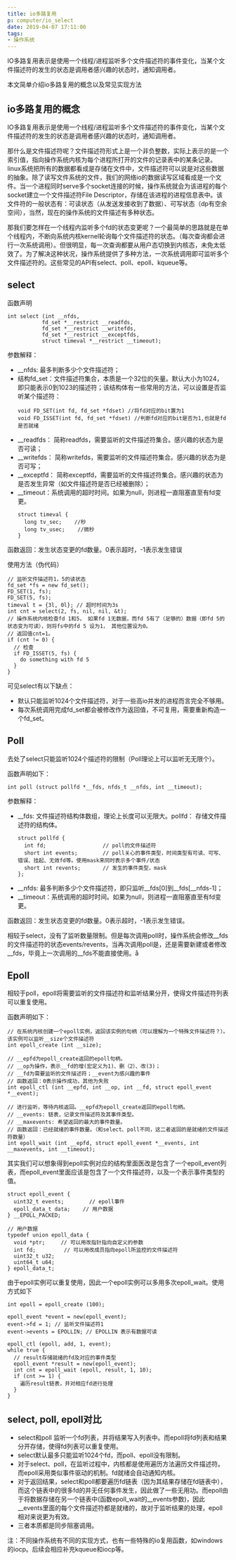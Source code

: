 ```yaml
---
title: io多路复用
p: computer/io_select
date: 2019-04-07 17:11:00
tags:
- 操作系统
---
```

IO多路复用表示是使用一个线程/进程监听多个文件描述符的事件变化，当某个文件描述符的发生的状态是调用者感兴趣的状态时，通知调用者。
<!-- more -->

本文简单介绍io多路复用的概念以及常见实现方法

## io多路复用的概念
IO多路复用表示是使用一个线程/进程监听多个文件描述符的事件变化，当某个文件描述符的发生的状态是调用者感兴趣的状态时，通知调用者。

那什么是文件描述符呢？文件描述符形式上是一个非负整数，实际上表示的是一个索引值，指向操作系统内核为每个进程所打开的文件的记录表中的某条记录。linux系统把所有的数据都看成是存储在文件中，文件描述符可以说是对这些数据的抽象。除了读写文件系统的文件，我们的网络io的数据读写区域看成是一个文件。当一个进程同时serve多个socket连接的时候，操作系统就会为该进程的每个socket建立一个文件描述符File Descriptor，存储在该进程的进程信息表中。该文件符的一般状态有：可读状态（从发送发接收到了数据）、可写状态（dp有空余空间），当然，现在的操作系统的文件描述有多种状态。

那我们要怎样在一个线程内监听多个fd的状态变更呢？一个最简单的思路就是在单个线程内，不断向系统内核kernel轮询每个文件描述符的状态。（每次查询都会进行一次系统调用）。但很明显，每一次查询都要从用户态切换到内核态，未免太低效了。为了解决这种状况，操作系统提供了多种方法，一次系统调用即可监听多个文件描述符的。这些常见的API有select、poll、epoll、kqueue等。

## select
函数声明
```
int select (int __nfds,
           fd_set *__restrict __readfds,
           fd_set *__restrict __writefds,
           fd_set *__restrict __exceptfds,
           struct timeval *__restrict __timeout);
```
参数解释：
- \__nfds: 最多判断多少个文件描述符；
- 结构fd_set：文件描述符集合，本质是一个32位的矢量。默认大小为1024，即只能表示0到1023的描述符；该结构体有一些常用的方法，可以设置是否监听某个描述符：
  ```
  void FD_SET(int fd, fd_set *fdset) //将fd对应的bit置为1
  void FD_ISSET(int fd, fd_set *fdset) //判断fd对应的bit是否为1,也就是fd是否就绪
  ```
- \__readfds： 简称readfds，需要监听的文件描述符集合。感兴趣的状态为是否可读；
- \__writefds： 简称writefds，需要监听的文件描述符集合。感兴趣的状态为是否可写；
- \__exceptfd： 简称exceptfd，需要监听的文件描述符集合。感兴趣的状态为是否发生异常（如文件描述符是否已经被删除）；
- \__timeout：系统调用的超时时间。如果为null，则进程一直阻塞直至有fd变更。
  ```
  struct timeval {
    long tv_sec;    //秒
    long tv_usec;    //微秒
  }
  ```

函数返回：发生状态变更的fd数量。0表示超时，-1表示发生错误

使用方法（伪代码）
```
// 监听文件描述符1，5的读状态
fd_set *fs = new fd_set();
FD_SET(1, fs);
FD_SET(5, fs);
timeval t = {3l, 0l}; // 超时时间为3s
int cnt = select(2, fs, nil, nil, &t);
// 操作系统内核检查fd 1和5， 如果fd 1无数据，而fd 5有了（足够的）数据（即fd 5的状态变为可读），则将fs中的fd 5 设为1， 其他位置设为0。
// 返回值cnt=1。
if (cnt != 0) {
  // 检查
  if FD_ISSET(5, fs) {
    do something with fd 5
  }
}
```

可见select有以下缺点：
- 默认只能监听1024个文件描述符，对于一些高io并发的进程而言完全不够用。
- 每次系统调用完成fd_set都会被修改作为返回值，不可复用，需要重新构造一个fd_set。

## Poll
去处了select只能监听1024个描述符的限制（Poll理论上可以监听无无限个）。

函数声明如下：
```
int poll (struct pollfd *__fds, nfds_t __nfds, int __timeout);
```
参数解释：
- \__fds: 文件描述符结构体数组，理论上长度可以无限大。pollfd： 存储文件描述符的结构体。
  ```
  struct pollfd {
    int fd;                  // poll的文件描述符
    short int events;        // poll关心的事件类型，时间类型有可读、可写、错误、挂起、无效fd等。使用mask来同时表示多个事件/状态
    short int revents;       // 发生的事件类型，mask
  };
  ```
- \__nfds: 最多判断多少个文件描述符，即只监听__fds[0]到__fds[\__nfds-1]；
- \__timeout：系统调用的超时时间。如果为null，则进程一直阻塞直至有fd变更。

函数返回：发生状态变更的fd数量。0表示超时，-1表示发生错误。

相较于select，没有了监听数量限制。但是每次调用poll时，操作系统会修改__fds的文件描述符的状态events/revents，当再次调用poll是，还是需要新建或者修改__fds，毕竟上一次调用的__fds不能直接使用。å

## Epoll
相较于poll，epoll将需要监听的文件描述符和监听结果分开，使得文件描述符列表可以重复使用。

函数声明如下：
```
// 在系统内核创建一个epoll实例，返回该实例的句柄（可以理解为一个特殊文件描述符？）。该实例可以监听__size个文件描述符
int epoll_create (int __size);

// __epfd为epoll_create返回的epoll句柄。
// __op为操作，表示__fd的增(宏定义为1)、删（2）、改(3)；
// __fd为需要监听的文件描述符；__event为感兴趣的事件
// 函数返回：0表示操作成功，其他为失败
int epoll_ctl (int __epfd, int __op, int __fd, struct epoll_event *__event);

// 进行监听，等待内核返回。__epfd为epoll_create返回的epoll句柄。
// __events: 链表，记录文件描述符及其事件类型。
// __maxevents: 希望返回的最大的事件数量。
// 函数返回：已经就绪的事件数量。（和select、poll不同，这二者返回的是就绪的文件描述符数量）
int epoll_wait (int __epfd, struct epoll_event *__events, int __maxevents, int __timeout);
```

其实我们可以想象得到epoll实例对应的结构里面医改是包含了一个epoll_event列表，而epoll_event里面应该是包含了一个文件描述符，以及一个表示事件类型的值。
```
struct epoll_event {
  uint32_t events;        // epoll事件
  epoll_data_t data;    // 用户数据
} __EPOLL_PACKED;

// 用户数据
typedef union epoll_data {
  void *ptr;     // 可以用改指针指向自定义的参数
  int fd;         // 可以用改成员指向epoll所监控的文件描述符
  uint32_t u32;
  uint64_t u64;
} epoll_data_t;
```

由于epoll实例可以重复使用，因此一个epoll实例可以多用多次epoll_wait。使用方式如下
```
int epoll = epoll_create (100);

epoll_event *event = new(epoll_event);
event->fd = 1; // 监听文件描述符1
event->events = EPOLLIN; // EPOLLIN 表示有数据可读

epoll_ctl (epoll, add, 1, event);
while true {
  // result存储就绪的fd及对应的事件类型
  epoll_event *result = new(epoll_event);
  int cnt = epoll_wait (epoll, result, 1, 10);
  if (cnt >= 1) {
    遍历result链表，并对相应fd进行处理
  }
}
```

## select, poll, epoll对比
- select和poll 监听一个fd列表，并将结果写入列表中。而epoll将fd列表和结果分开存储，使得fd列表可以重复使用。
- select默认最多只能监听1024个fd，而poll、epoll没有限制。
- 对于select、poll，在监听过程中，内核都是使用遍历方法遍历文件描述符。而epoll采用类似事件驱动的机制。fd就绪会自动通知内核。
- 对于返回结果，select和poll都要遍历fd链表（因为其结果存储在fd链表中），而这个链表中的很多fd的并无任何事件发生，因此做了一些无用功。而epoll由于将数据存储在另一个链表中(函数epoll_wait的__events参数)，因此__events里面的每个文件描述符都是就绪的，故对于监听结果的处理，epoll相对来说更为有效。
- 三者本质都是同步阻塞调用。


注：不同操作系统有不同的实现方式，也有一些特殊的io复用函数，如windows的iocp。后续会相应补充kqueue和iocp等。

